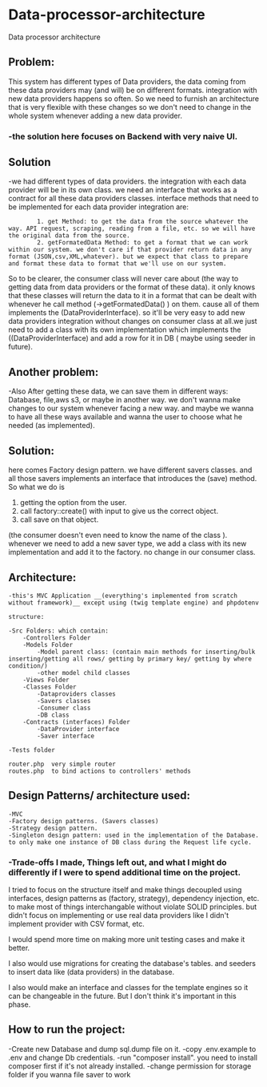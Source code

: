 # Data-processor-architecture
Data processor architecture

## Problem:

This system has different types of Data providers, the data coming from these data providers may (and will) be on different formats. integration with new data providers happens so often. So we need to furnish an architecture that is very flexible with these changes so we don't need to change in the whole system whenever adding a new data provider.

### -the solution here focuses on Backend with very naive UI.

## Solution 

-we had different types of data providers. the integration with each data provider will be in its own class. we need an interface that works as a contract for all these data providers classes. interface methods that need to be implemented for each data provider integration are: 
            
            1. get Method: to get the data from the source whatever the way. API request, scraping, reading from a file, etc. so we will have the original data from the source.
            2. getFormatedData Method: to get a format that we can work within our system. we don't care if that provider return data in any format (JSON,csv,XML,whatever). but we expect that class to prepare and format these data to format that we'll use on our system.

So to be clearer, the consumer class will never care about (the way to getting data from data providers or the format of these data). it only knows that these classes will return the data to it in a format that can be dealt with whenever he call method (->getFormatedData() ) on them. cause all of them implements the (DataProviderInterface). so it'll be very easy to add new data providers integration without changes on consumer class at all.we just need to add a class with its own implementation which implements the ((DataProviderInterface) and add a row for it in DB ( maybe using seeder in future). 

## Another problem:

-Also After getting these data, we can save them in different ways: Database, file,aws s3, or maybe in another way. we don't wanna make changes to our system whenever facing a new way. and maybe we wanna to have all these ways available and wanna the user to choose what he needed (as implemented).

## Solution:

here comes Factory design pattern. we have different savers classes. and all those savers implements an interface that introduces the (save) method. So what we do is 

1. getting the option from the user. 
2. call factory::create() with input to give us the correct object. 
3. call save on that object. 

(the consumer doesn't even need to know the name of the class ). whenever we need to add a new saver type, we add a class with its new implementation and add it to the factory. no change in our consumer class.



## Architecture:

    -this's MVC Application __(everything's implemented from scratch without framework)__ except using (twig template engine) and phpdotenv

    structure:

    -Src Folders: which contain:
        -Controllers Folder
        -Models Folder
            -Model parent class: (contain main methods for inserting/bulk inserting/getting all rows/ getting by primary key/ getting by where condition/)
            -other model child classes
        -Views Folder
        -Classes Folder
            -Dataproviders classes 
            -Savers classes
            -Consumer class
            -DB class 
        -Contracts (interfaces) Folder
            -DataProvider interface
            -Saver interface

    -Tests folder

    router.php  very simple router
    routes.php  to bind actions to controllers' methods
    

## Design Patterns/ architecture used:
    -MVC
    -Factory design patterns. (Savers classes)
    -Strategy design pattern. 
    -Singleton design pattern: used in the implementation of the Database. to only make one instance of DB class during the Request life cycle.


### -Trade-offs I made, Things left out, and what I might do differently if I were to spend additional time on the project.

I tried to focus on the structure itself and make things decoupled using interfaces, design patterns as (factory, strategy), dependency injection, etc. to make most of things interchangable without violate SOLID principles. but didn't focus on implementing or use real data providers like I didn't implement provider with CSV format, etc.

I would spend more time on making more unit testing cases and make it better.


I also would use migrations for creating the database's tables. and seeders to insert data like (data providers) in the database.

I also would make an interface and classes for the template engines so it can be changeable in the future. But I don't think it's important in this phase.



## How to run the project:

-Create new Database and dump sql.dump file on it.
-copy .env.example to .env and change Db credentials.
-run "composer install". you need to install composer first if it's not already installed.
-change permission for storage folder if you wanna file saver to work
